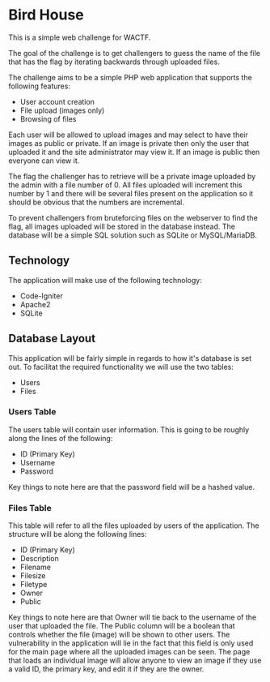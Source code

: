 # Bird House
This is a simple web challenge for WACTF. 

The goal of the challenge is to get challengers to guess the name of the file that has the flag by iterating backwards through uploaded files.

The challenge aims to be a simple PHP web application that supports the following features:

* User account creation
* File upload (images only)
* Browsing of files

Each user will be allowed to upload images and may select to have their images as public or private. 
If an image is private then only the user that uploaded it and the site administrator may view it.
If an image is public then everyone can view it.

The flag the challenger has to retrieve will be a private image uploaded by the admin with a file number of 0.
All files uploaded will increment this number by 1 and there will be several files present on the application so it should be obvious that the numbers are incremental.

To prevent challengers from bruteforcing files on the webserver to find the flag, all images uploaded will be stored in the database instead.
The database will be a simple SQL solution such as SQLite or MySQL/MariaDB.

## Technology
The application will make use of the following technology:
* Code-Igniter
* Apache2
* SQLite

## Database Layout
This application will be fairly simple in regards to how it's database is set out. To facilitat the required functionality we will use the two tables:
* Users
* Files

### Users Table
The users table will contain user information. This is going to be roughly along the lines of the following:
* ID (Primary Key)
* Username
* Password

Key things to note here are that the password field will be a hashed value.

### Files Table
This table will refer to all the files uploaded by users of the application. The structure will be along the following lines:
* ID (Primary Key)
* Description
* Filename
* Filesize
* Filetype
* Owner
* Public

Key things to note here are that Owner will tie back to the username of the user that uploaded the file. The Public column will be a boolean that controls whether the file (image) will be shown to other users. The vulnerability in the application will lie in the fact that this field is only used for the main page where all the uploaded images can be seen. The page that loads an individual image will allow anyone to view an image if they use a valid ID, the primary key, and edit it if they are the owner.